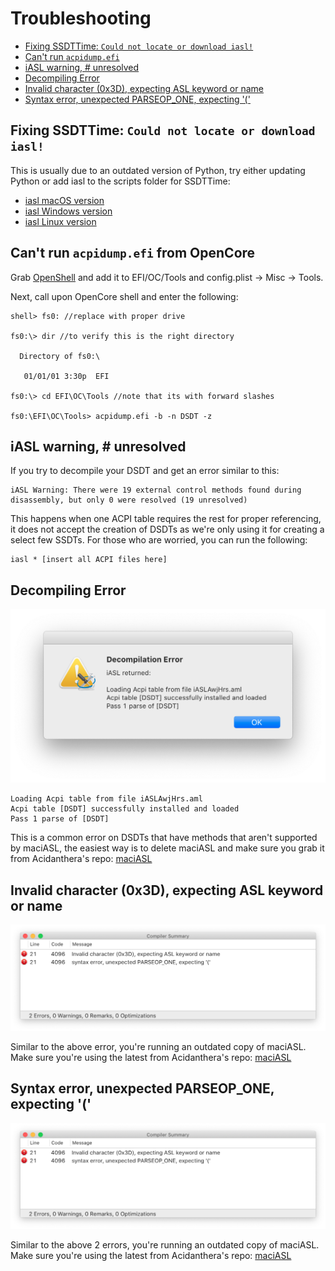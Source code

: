 # Troubleshooting

* [Fixing SSDTTime: `Could not locate or download iasl!`](/troubleshooting.md#fixing-ssdttime-could-not-locate-or-download-iasl)
* [Can't run `acpidump.efi`](/troubleshooting.md#cant-run-acpidumpefi-from-opencore)
* [iASL warning, # unresolved](/troubleshooting.md#iasl-warning--unresolved)
* [Decompiling Error](/troubleshooting.md#decompiling-error)
* [Invalid character (0x3D), expecting ASL keyword or name](/troubleshooting.md#invalid-character-0x3d-expecting-asl-keyword-or-name)
* [Syntax error, unexpected PARSEOP_ONE, expecting '('](/troubleshooting.md#syntax-error-unexpected-parseopone-expecting-)

## Fixing SSDTTime: `Could not locate or download iasl!`

This is usually due to an outdated version of Python, try either updating Python or add iasl to the scripts folder for SSDTTime:

* [iasl macOS version](https://bitbucket.org/RehabMan/acpica/downloads/iasl.zip)
* [iasl Windows version](https://acpica.org/downloads/binary-tools)
* [iasl Linux version](http://amdosx.kellynet.nl/iasl.zip)

## Can't run `acpidump.efi` from OpenCore

Grab [OpenShell](https://github.com/acidanthera/OpenCorePkg/releases) and add it to EFI/OC/Tools and config.plist -> Misc -> Tools.

Next, call upon OpenCore shell and enter the following:

```text
shell> fs0: //replace with proper drive

fs0:\> dir //to verify this is the right directory

  Directory of fs0:\

   01/01/01 3:30p  EFI

fs0:\> cd EFI\OC\Tools //note that its with forward slashes

fs0:\EFI\OC\Tools> acpidump.efi -b -n DSDT -z
```

## iASL warning, # unresolved

If you try to decompile your DSDT and get an error similar to this:

```text
iASL Warning: There were 19 external control methods found during disassembly, but only 0 were resolved (19 unresolved)
```

This happens when one ACPI table requires the rest for proper referencing, it does not accept the creation of DSDTs as we're only using it for creating a select few SSDTs. For those who are worried, you can run the following:

```text
iasl * [insert all ACPI files here]
```

## Decompiling Error

![](/images/troubleshooting-md/decompile-error.png)

```text
Loading Acpi table from file iASLAwjHrs.aml
Acpi table [DSDT] successfully installed and loaded
Pass 1 parse of [DSDT]
```

This is a common error on DSDTs that have methods that aren't supported by maciASL, the easiest way is to delete maciASL and make sure you grab it from Acidanthera's repo: [maciASL](https://github.com/acidanthera/MaciASL/releases)

## Invalid character (0x3D), expecting ASL keyword or name

![](/images/troubleshooting-md/invalid-parse.png)

Similar to the above error, you're running an outdated copy of maciASL. Make sure you're using the latest from Acidanthera's repo: [maciASL](https://github.com/acidanthera/MaciASL/releases)

## Syntax error, unexpected PARSEOP_ONE, expecting '('

![](/images/troubleshooting-md/invalid-parse.png)

Similar to the above 2 errors, you're running an outdated copy of maciASL. Make sure you're using the latest from Acidanthera's repo: [maciASL](https://github.com/acidanthera/MaciASL/releases)

